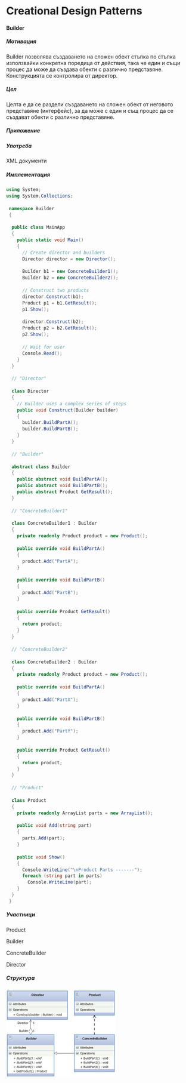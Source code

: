 # Creational Design Patterns

#### **Builder** ####

##### Мотивация
Builder позволява създаването на сложен обект стъпка по стъпка използвайки конкретна поредица от действия, така че един и същи процес да може да създава обекти с различно представяне. Конструкцията се контролира от директор.

##### Цел
Целта е да се раздели създаването на сложен обект от неговото представяне (интерфейс), за да може с един и същ процес да се създават обекти с различно представяне.

##### Приложение


##### Употреба

XML документи

##### Имплементация

```c#   
using System;
using System.Collections;

 namespace Builder
 {

  public class MainApp
  {
    public static void Main()
    {
      // Create director and builders
      Director director = new Director();

      Builder b1 = new ConcreteBuilder1();
      Builder b2 = new ConcreteBuilder2();

      // Construct two products
      director.Construct(b1);
      Product p1 = b1.GetResult();
      p1.Show();

      director.Construct(b2);
      Product p2 = b2.GetResult();
      p2.Show();

      // Wait for user
      Console.Read();
    }
  }

  // "Director"

  class Director
  {
    // Builder uses a complex series of steps
    public void Construct(Builder builder)
    {
      builder.BuildPartA();
      builder.BuildPartB();
    }
  }

  // "Builder"

  abstract class Builder
  {
    public abstract void BuildPartA();
    public abstract void BuildPartB();
    public abstract Product GetResult();
  }

  // "ConcreteBuilder1"

  class ConcreteBuilder1 : Builder
  {
    private readonly Product product = new Product();

    public override void BuildPartA()
    {
      product.Add("PartA");
    }

    public override void BuildPartB()
    {
      product.Add("PartB");
    }

    public override Product GetResult()
    {
      return product;
    }
  }

  // "ConcreteBuilder2"

  class ConcreteBuilder2 : Builder
  {
    private readonly Product product = new Product();

    public override void BuildPartA()
    {
      product.Add("PartX");
    }

    public override void BuildPartB()
    {
      product.Add("PartY");
    }

    public override Product GetResult()
    {
      return product;
    }
  }

  // "Product"

  class Product
  {
    private readonly ArrayList parts = new ArrayList();

    public void Add(string part)
    {
      parts.Add(part);
    }

    public void Show()
    {
      Console.WriteLine("\nProduct Parts -------");
      foreach (string part in parts)
        Console.WriteLine(part);
    }
  }
 }
```
##### Участници
Product

Builder

ConcreteBuilder

Director

##### Структура

![](https://github.com/dchakov/High-Quality-Code-HomeWork/blob/master/17-Design%20Patterns/DesignlPatterns/images/Builder.jpg)

